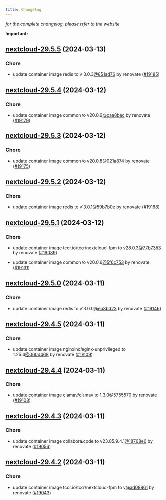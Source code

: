 ```yaml
---
title: Changelog
---
```



*for the complete changelog, please refer to the website*

**Important:**


## [nextcloud-29.5.5](https://github.com/truecharts/charts/compare/nextcloud-29.5.4...nextcloud-29.5.5) (2024-03-13)

### Chore



- update container image redis to v13.0.3[@851ad76](https://github.com/851ad76) by renovate ([#19185](https://github.com/truecharts/charts/issues/19185))


## [nextcloud-29.5.4](https://github.com/truecharts/charts/compare/nextcloud-29.5.3...nextcloud-29.5.4) (2024-03-12)

### Chore



- update container image common to v20.0.9[@caa8bac](https://github.com/caa8bac) by renovate ([#19179](https://github.com/truecharts/charts/issues/19179))


## [nextcloud-29.5.3](https://github.com/truecharts/charts/compare/nextcloud-29.5.2...nextcloud-29.5.3) (2024-03-12)

### Chore



- update container image common to v20.0.8[@021a874](https://github.com/021a874) by renovate ([#19175](https://github.com/truecharts/charts/issues/19175))


## [nextcloud-29.5.2](https://github.com/truecharts/charts/compare/nextcloud-29.5.1...nextcloud-29.5.2) (2024-03-12)

### Chore



- update container image redis to v13.0.1[@59b7b0e](https://github.com/59b7b0e) by renovate ([#19168](https://github.com/truecharts/charts/issues/19168))


## [nextcloud-29.5.1](https://github.com/truecharts/charts/compare/nextcloud-29.5.0...nextcloud-29.5.1) (2024-03-12)

### Chore



- update container image tccr.io/tccr/nextcloud-fpm to v28.0.3[@77b7353](https://github.com/77b7353) by renovate ([#19089](https://github.com/truecharts/charts/issues/19089))

- update container image common to v20.0.6[@5f6c753](https://github.com/5f6c753) by renovate ([#19131](https://github.com/truecharts/charts/issues/19131))


## [nextcloud-29.5.0](https://github.com/truecharts/charts/compare/nextcloud-29.4.5...nextcloud-29.5.0) (2024-03-11)

### Chore



- update container image redis to v13.0.0[@eb8bd23](https://github.com/eb8bd23) by renovate ([#19146](https://github.com/truecharts/charts/issues/19146))


## [nextcloud-29.4.5](https://github.com/truecharts/charts/compare/nextcloud-29.4.4...nextcloud-29.4.5) (2024-03-11)

### Chore



- update container image nginxinc/nginx-unprivileged to 1.25.4[@060d468](https://github.com/060d468) by renovate ([#19109](https://github.com/truecharts/charts/issues/19109))


## [nextcloud-29.4.4](https://github.com/truecharts/charts/compare/nextcloud-29.4.3...nextcloud-29.4.4) (2024-03-11)

### Chore



- update container image clamav/clamav to 1.3.0[@5755570](https://github.com/5755570) by renovate ([#19108](https://github.com/truecharts/charts/issues/19108))


## [nextcloud-29.4.3](https://github.com/truecharts/charts/compare/nextcloud-29.4.2...nextcloud-29.4.3) (2024-03-11)

### Chore



- update container image collabora/code to v23.05.9.4.1[@18768e6](https://github.com/18768e6) by renovate ([#19056](https://github.com/truecharts/charts/issues/19056))


## [nextcloud-29.4.2](https://github.com/truecharts/charts/compare/nextcloud-29.4.1...nextcloud-29.4.2) (2024-03-11)

### Chore



- update container image tccr.io/tccr/nextcloud-fpm to v[@ad08861](https://github.com/ad08861) by renovate ([#19043](https://github.com/truecharts/charts/issues/19043))